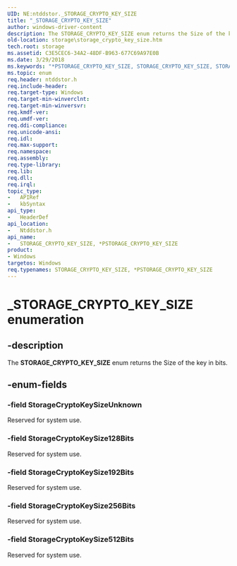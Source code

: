 ```yaml
---
UID: NE:ntddstor._STORAGE_CRYPTO_KEY_SIZE
title: "_STORAGE_CRYPTO_KEY_SIZE"
author: windows-driver-content
description: The STORAGE_CRYPTO_KEY_SIZE enum returns the Size of the key in bits.
old-location: storage\storage_crypto_key_size.htm
tech.root: storage
ms.assetid: C3E5CEC6-34A2-48DF-B963-677C69A97E0B
ms.date: 3/29/2018
ms.keywords: "*PSTORAGE_CRYPTO_KEY_SIZE, STORAGE_CRYPTO_KEY_SIZE, STORAGE_CRYPTO_KEY_SIZE enumeration [Storage Devices], STORAGE_CRYPTO_KEY_SIZE,*PSTORAGE_CRYPTO_KEY_SIZE, STORAGE_CRYPTO_KEY_SIZE,*PSTORAGE_CRYPTO_KEY_SIZE enumeration [Storage Devices], StorageCryptoKeySize128Bits, StorageCryptoKeySize192Bits, StorageCryptoKeySize256Bits, StorageCryptoKeySize512Bits, StorageCryptoKeySizeUnknown, _STORAGE_CRYPTO_KEY_SIZE, ntddstor/STORAGE_CRYPTO_KEY_SIZE, ntddstor/StorageCryptoKeySize128Bits, ntddstor/StorageCryptoKeySize192Bits, ntddstor/StorageCryptoKeySize256Bits, ntddstor/StorageCryptoKeySize512Bits, ntddstor/StorageCryptoKeySizeUnknown, storage.storage_crypto_key_size"
ms.topic: enum
req.header: ntddstor.h
req.include-header: 
req.target-type: Windows
req.target-min-winverclnt: 
req.target-min-winversvr: 
req.kmdf-ver: 
req.umdf-ver: 
req.ddi-compliance: 
req.unicode-ansi: 
req.idl: 
req.max-support: 
req.namespace: 
req.assembly: 
req.type-library: 
req.lib: 
req.dll: 
req.irql: 
topic_type:
-	APIRef
-	kbSyntax
api_type:
-	HeaderDef
api_location:
-	Ntddstor.h
api_name:
-	STORAGE_CRYPTO_KEY_SIZE, *PSTORAGE_CRYPTO_KEY_SIZE
product:
- Windows
targetos: Windows
req.typenames: STORAGE_CRYPTO_KEY_SIZE, *PSTORAGE_CRYPTO_KEY_SIZE
---
```


# _STORAGE_CRYPTO_KEY_SIZE enumeration


## -description


The <b>STORAGE_CRYPTO_KEY_SIZE</b> enum returns the Size of the key in bits.


## -enum-fields




### -field StorageCryptoKeySizeUnknown

Reserved for system use.


### -field StorageCryptoKeySize128Bits

Reserved for system use.


### -field StorageCryptoKeySize192Bits

Reserved for system use.


### -field StorageCryptoKeySize256Bits

Reserved for system use.


### -field StorageCryptoKeySize512Bits

Reserved for system use.

